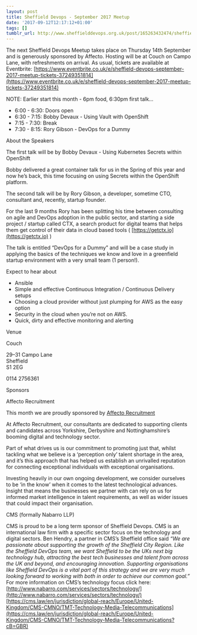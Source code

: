 ```yaml
---
layout: post
title: Sheffield Devops - September 2017 Meetup
date: '2017-09-12T12:17:12+01:00'
tags: []
tumblr_url: http://www.sheffielddevops.org.uk/post/165263432474/sheffield-devops-september-2017-meetup
---
```

The next Sheffield Devops Meetup takes place on Thursday 14th September and is generously sponsored by Affecto. Hosting will be at Couch on Campo Lane, with refreshments on arrival. As usual, tickets are available at Eventbrite:&nbsp;[https://www.eventbrite.co.uk/e/sheffield-devops-september-2017-meetup-tickets-37249351814](https://www.eventbrite.co.uk/e/sheffield-devops-september-2017-meetup-tickets-37249351814)

NOTE: Earlier start this month - 6pm food, 6:30pm first talk…

- 6:00 - 6:30: Doors open
- 6:30 - 7:15: Bobby Devaux - Using Vault with OpenShift
- 7:15 - 7:30: Break
- 7:30 - 8:15: Rory Gibson - DevOps for a Dummy

About the Speakers

The first talk will be by Bobby Devaux - Using Kubernetes Secrets within OpenShift

Bobby delivered a great container talk for us in the Spring of this year and now he’s back, this time focusing on using Secrets within the OpenShift platform.

The second talk will be by Rory Gibson, a developer, sometime CTO, consultant and, recently, startup founder.

For the last 9 months Rory has been splitting his time between consulting on agile and DevOps adoption in the public sector, and starting a side project / startup called CTX, a search product for digital teams that helps them get control of their data in cloud based tools ( [https://getctx.io](https://getctx.io) )

The talk is entitled “DevOps for a Dummy” and will be a case study in applying the basics of the techniques we know and love in a greenfield startup environment with a very small team (1 person!).

Expect to hear about

- Ansible  
- Simple and effective Continuous Integration / Continuous Delivery setups  
- Choosing a cloud provider without just plumping for AWS as the easy option  
- Security in the cloud when you’re not on AWS.  
- Quick, dirty and effective monitoring and alerting

Venue

Couch

29–31 Campo Lane  
Sheffield   
S1 2EG

0114 2756361

Sponsors

Affecto Recruitment

This month we are proudly sponsored by [Affecto Recruitment](http://www.affecto.co.uk/)

At Affecto Recruitment, our consultants are dedicated to supporting clients and candidates across Yorkshire, Derbyshire and Nottinghamshire’s booming digital and technology sector.

Part of what drives us is our commitment to promoting just that, whilst tackling what we believe is a ‘perception only’ talent shortage in the area, and it’s this approach that has helped us establish an unrivalled reputation for connecting exceptional individuals with exceptional organisations.

Investing heavily in our own ongoing development, we consider ourselves to be ‘in the know’ when it comes to the latest technological advances. Insight that means the businesses we partner with can rely on us for informed market intelligence in talent requirements, as well as wider issues that could impact their organisation.

CMS (formally Nabarro LLP)

CMS is proud to be a long term sponsor of Sheffield Devops. CMS is an international law firm with a specific sector focus on the technology and digital sectors. Ben Hendry, a partner in CMS’s Sheffield office said _“We are passionate about supporting the growth of the Sheffield City Region. Like the Sheffield DevOps team, we want Sheffield to be the UKs next big technology hub, attracting the best tech businesses and talent from across the UK and beyond, and encouraging innovation. Supporting organisations like Sheffield DevOps is a vital part of this strategy and we are very much looking forward to working with both in order to achieve our common goal.”_ For more information on CMS’s technology focus click here:   
[http://www.nabarro.com/services/sectors/technology/](http://www.nabarro.com/services/sectors/technology/)[https://cms.law/en/jurisdiction/global-reach/Europe/United-Kingdom/CMS-CMNO/TMT-Technology-Media-Telecommunications](https://cms.law/en/jurisdiction/global-reach/Europe/United-Kingdom/CMS-CMNO/TMT-Technology-Media-Telecommunications?cB=GBR)

